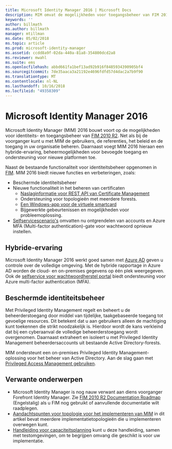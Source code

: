 ```yaml
---
title: Microsoft Identity Manager 2016 | Microsoft Docs
description: MIM omvat de mogelijkheden voor toegangsbeheer van FIM 2010 en zorgt ervoor dat u gebruikers, referenties, beleidsregels en toegang in uw organisatie kunt beheren.
keywords: ''
author: billmath
ms.author: billmath
manager: mtillman
ms.date: 05/02/2018
ms.topic: article
ms.prod: microsoft-identity-manager
ms.assetid: ccdd8a9f-02da-440a-81a8-354800dcd2a8
ms.reviewer: mwahl
ms.suite: ems
ms.openlocfilehash: abbd661fa1bef13ad92b916f8485934390905bf4
ms.sourcegitcommit: 7de35aaca3a21192e4696fdfd57d4dac2a7b9f90
ms.translationtype: MT
ms.contentlocale: nl-NL
ms.lasthandoff: 10/16/2018
ms.locfileid: "49358309"
---
```

# <a name="microsoft-identity-manager-2016"></a>Microsoft Identity Manager 2016

Microsoft Identity Manager (MIM) 2016 bouwt voort op de mogelijkheden voor identiteits- en toegangsbeheer van [FIM 2010 R2](https://technet.microsoft.com/library/jj133885.aspx). Net als bij de voorganger kunt u met MIM de gebruikers, de referenties, het beleid en de toegang in uw organisatie beheren.  Daarnaast voegt MIM 2016 hieraan een hybride-ervaring, beheermogelijkheden voor bevoegde toegang en ondersteuning voor nieuwe platformen toe.

Naast de bestaande functionaliteit voor identiteitsbeheer opgenomen in [FIM](https://technet.microsoft.com/library/jj133868). MIM 2016 biedt nieuwe functies en verbeteringen, zoals:

- Beschermde identiteitsbeheer
- Nieuwe functionaliteit in het beheren van certificaten
  - [Naslaginformatie voor REST API van Certificate Management](./reference/certificate-management-rest-api-reference.md)
  - Ondersteuning voor topologieën met meerdere forests.
  - [Een Windows-app voor de virtuele smartcard](working-with-mim-certificate-manager.md)
  - Bijgewerkte gebeurtenissen en mogelijkheden voor probleemoplossing. 
- [Selfservicescenario's](working-with-self-service-password-reset.md) omvatten nu ontgrendelen van accounts en Azure MFA (Multi-factor authentication)-gate voor wachtwoord opnieuw instellen.

## <a name="hybrid-experience"></a>Hybride-ervaring

Microsoft Identity Manager 2016 werkt goed samen met [Azure AD](https://docs.microsoft.com/azure/active-directory/active-directory-whatis) geven u controle over de volledige omgeving. Met de hybride rapportage in Azure AD worden de cloud- en on-premises gegevens op één plek weergegeven. Ook de [selfservice voor wachtwoordherstel portal](working-with-self-service-password-reset.md) biedt ondersteuning voor Azure multi-factor authentication (MFA).

## <a name="privileged-identity-management"></a>Beschermde identiteitsbeheer

Met Privileged Identity Management regelt en beheert u de beheerderstoegang door middel van tijdelijke, taakgebaseerde toegang tot gevoelige resources. Dit betekent dat u aan gebruikers alleen de machtiging kunt toekennen die strikt noodzakelijk is. Hierdoor wordt de kans verkleind dat bij een cyberaanval de volledige beheerderstoegang wordt overgenomen. Daarnaast extraheert en isoleert u met Privileged Identity Management beheerdersaccounts uit bestaande Active Directory-forests.

MIM ondersteunt een on-premises Privileged Identity Management-oplossing voor het beheer van Active Directory. Aan de slag gaan met [Privileged Access Management gebruiken](./pam/privileged-identity-management-for-active-directory-domain-services.md).

## <a name="related-topics"></a>Verwante onderwerpen

- Microsoft Identity Manager is nog nauw verwant aan diens voorganger Forefront Identity Manager. Zie [FIM 2010 R2 Documentation Roadmap](https://technet.microsoft.com/library/jj133885.aspx) (Engelstalig) als u FIM nog gebruikt of aanvullende documentatie wilt raadplegen.
- [Aandachtspunten voor topologie voor het implementeren van MIM](topology-considerations.md) in dit artikel bevat meerdere implementatietopologieën die u implementeren overwegen kunt.
- [Handleiding voor capaciteitsplanning](capacity-planning-guide.md) kunt u deze handleiding, samen met testomgevingen, om te begrijpen omvang die geschikt is voor uw implementatie.
